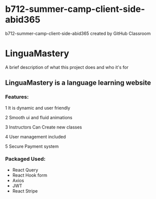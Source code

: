 # b712-summer-camp-client-side-abid365

b712-summer-camp-client-side-abid365 created by GitHub Classroom

# LinguaMastery

A brief description of what this project does and who it's for

## LinguaMastery is a language learning website

### Features:

1 It is dynamic and user friendly

2 Smooth ui and fluid animations

3 Instructors Can Create new classes

4 User management included

5 Secure Payment system

### Packaged Used:

- React Query
- React Hook form
- Axios
- JWT
- React Stripe


